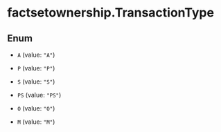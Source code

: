 # factsetownership.TransactionType

## Enum


* `A` (value: `"A"`)

* `P` (value: `"P"`)

* `S` (value: `"S"`)

* `PS` (value: `"PS"`)

* `O` (value: `"O"`)

* `M` (value: `"M"`)


